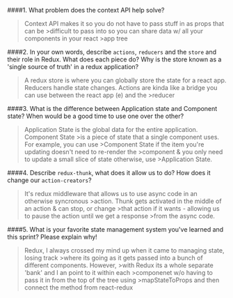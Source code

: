 ####1. What problem does the context API help solve?

> Context API makes it so you do not have to pass stuff in as props that can be >difficult to pass into so you can share data w/ all your components in your react >app tree

####2. In your own words, describe `actions`, `reducers` and the `store` and their role in Redux. What does each piece do? Why is the store known as a 'single source of truth' in a redux application?

> A redux store is where you can globally store the state for a react app.
> Reducers handle state changes.
> Actions are kinda like a bridge you can use between the react app (e) and the >reducer

####3. What is the difference between Application state and Component state? When would be a good time to use one over the other?

> Application State is the global data for the entire application. Component State >is a piece of state that a single component uses. For example, you can use >Component State if the item you're updating doesn't need to re-render the >component & you only need to update a small slice of state otherwise, use >Application State.

####4. Describe `redux-thunk`, what does it allow us to do? How does it change our `action-creators`?

> It's redux middleware that allows us to use async code in an otherwise syncronous >action. Thunk gets activated in the middle of an action & can stop, or change >that action if it wants - allowing us to pause the action until we get a response >from the async code.

####5. What is your favorite state management system you've learned and this sprint? Please explain why!

> Redux, I always crossed my mind up when it came to managing state, losing track >where its going as it gets passed into a bunch of different components. However, >with Redux its a whole separate 'bank' and I an point to it within each >componenet w/o having to pass it in from the top of the tree using >mapStateToProps and then connect the method from react-redux
